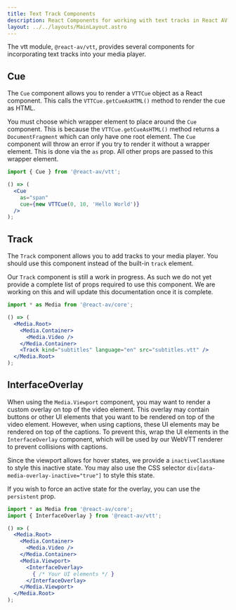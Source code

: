 ```yaml
---
title: Text Track Components
description: React Components for working with text tracks in React AV.
layout: ../../layouts/MainLayout.astro
---
```


The vtt module, `@react-av/vtt`, provides several components for incorporating text tracks into your media player.

## Cue

The `Cue` component allows you to render a `VTTCue` object as a React component. This calls the `VTTCue.getCueAsHTML()` method to render the cue as HTML.

You must choose which wrapper element to place around the `Cue` component. This is because the `VTTCue.getCueAsHTML()` method returns a `DocumentFragment` which can only have one root element. The `Cue` component will throw an error if you try to render it without a wrapper element. This is done via the `as` prop. All other props are passed to this wrapper element.

```jsx
import { Cue } from '@react-av/vtt';

() => (
  <Cue
    as="span"
    cue={new VTTCue(0, 10, 'Hello World')}
  />
);
```

## Track

The `Track` component allows you to add tracks to your media player. You should use this component instead of the built-in `track` element.

<!-- TODO: once the Track component is cleaned up, this should be updated -->

Our `Track` component is still a work in progress. As such we do not yet provide a complete list of props required to use this component. We are working on this and will update this documentation once it is complete.

```jsx
import * as Media from '@react-av/core';

() => (
  <Media.Root>
    <Media.Container>
      <Media.Video />
    </Media.Container>
    <Track kind="subtitles" language="en" src="subtitles.vtt" />
  </Media.Root>
);
```

## InterfaceOverlay

When using the `Media.Viewport` component, you may want to render a custom overlay on top of the video element. This overlay may contain buttons or other UI elements that you want to be rendered on top of the video element. However, when using captions, these UI elements may be rendered on top of the captions. To prevent this, wrap the UI elements in the `InterfaceOverlay` component, which will be used by our WebVTT renderer to prevent collisions with captions.

Since the viewport allows for hover states, we provide a `inactiveClassName` to style this inactive state. You may also use the CSS selector `div[data-media-overlay-inactive="true"]` to style this state.

If you wish to force an active state for the overlay, you can use the `persistent` prop.

```jsx
import * as Media from '@react-av/core';
import { InterfaceOverlay } from '@react-av/vtt';

() => (
  <Media.Root>
    <Media.Container>
      <Media.Video />
    </Media.Container>
    <Media.Viewport>
      <InterfaceOverlay>
        { /* Your UI elements */ }
      </InterfaceOverlay>
    </Media.Viewport>
  </Media.Root>
);
```